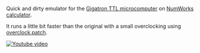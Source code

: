 Quick and dirty emulator for the [Gigatron TTL microcomputer](https://gigatron.io/) on [NumWorks calculator](https://www.numworks.com/).

It runs a little bit faster than the original with a small overclocking using [overclock.patch](../master/overclock.patch).

[![Youtube video](https://img.youtube.com/vi/lWjV_zT3oDA/0.jpg)](https://www.youtube.com/watch?v=lWjV_zT3oDA)
